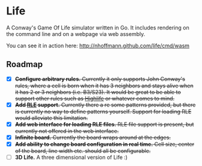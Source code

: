 # Life

A Conway's Game Of Life simulator written in Go. It includes rendering on the command line and on a webpage via web assembly.


You can see it in action here: http://nhoffmann.github.com/life/cmd/wasm

## Roadmap

* [x] ~~**Configure arbitrary rules.** Currently it only supports John Conway's rules, where a cell is born when it has 3 neighbors and stays alive when it has 2 or 3 neighbors (i.e. B3/S23). It would be great to be able to support other rules such as [Highlife](https://en.wikipedia.org/wiki/Highlife_(cellular_automaton)) or whatever comes to mind.~~
* [x] ~~**Add [RLE](https://www.conwaylife.com/wiki/Run_Length_Encoded) support.** Currently there a re some patterns provided, but there is currently no way to define patterns yourself. Support for loading RLE would alleviate this limitation.~~
* [x] ~~**Add web interface for loading RLE files.** RLE file support is present, but currently not offered in the web interface.~~
* [x] ~~**Infinite board.** Currently the board wraps around at the edges.~~
* [x] ~~**Add ability to change board configuration in real time.** Cell size, center of the board, line width etc. should all be configurable.~~
* [ ] **3D Life.** A three dimensional version of Life :)
